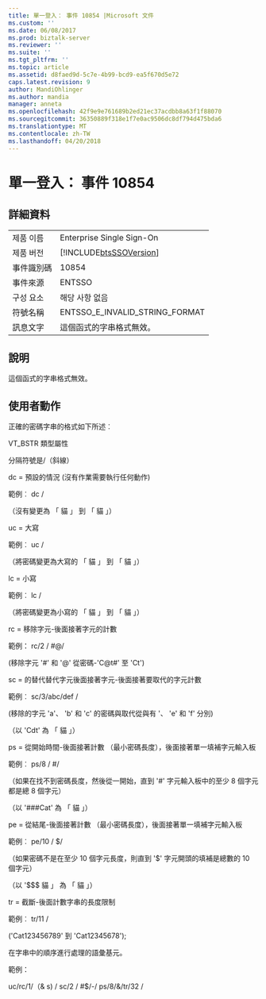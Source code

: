 ```yaml
---
title: 單一登入： 事件 10854 |Microsoft 文件
ms.custom: ''
ms.date: 06/08/2017
ms.prod: biztalk-server
ms.reviewer: ''
ms.suite: ''
ms.tgt_pltfrm: ''
ms.topic: article
ms.assetid: d8faed9d-5c7e-4b99-bcd9-ea5f670d5e72
caps.latest.revision: 9
author: MandiOhlinger
ms.author: mandia
manager: anneta
ms.openlocfilehash: 42f9e9e761689b2ed21ec37acdbb8a63f1f88070
ms.sourcegitcommit: 36350889f318e1f7e0ac9506dc8df794d475bda6
ms.translationtype: MT
ms.contentlocale: zh-TW
ms.lasthandoff: 04/20/2018
---
```

# <a name="single-sign-on-event-10854"></a>單一登入： 事件 10854
## <a name="details"></a>詳細資料  
  
|||  
|-|-|  
|제품 이름|Enterprise Single Sign-On|  
|제품 버전|[!INCLUDE[btsSSOVersion](../includes/btsssoversion-md.md)]|  
|事件識別碼|10854|  
|事件來源|ENTSSO|  
|구성 요소|해당 사항 없음|  
|符號名稱|ENTSSO_E_INVALID_STRING_FORMAT|  
|訊息文字|這個函式的字串格式無效。|  
  
## <a name="explanation"></a>說明  
 這個函式的字串格式無效。  
  
## <a name="user-action"></a>使用者動作  
 正確的密碼字串的格式如下所述︰  
  
 VT_BSTR 類型屬性  
  
 分隔符號是/（斜線）  
  
 dc = 預設的情況 (沒有作業需要執行任何動作)  
  
 範例︰ dc /  
  
 （沒有變更為 「 貓 」 到 「 貓 」）  
  
 uc = 大寫  
  
 範例︰ uc /  
  
 （將密碼變更為大寫的 「 貓 」 到 「 貓 」）  
  
 lc = 小寫  
  
 範例︰ lc /  
  
 （將密碼變更為小寫的 「 貓 」 到 「 貓 」）  
  
 rc = 移除字元-後面接著字元的計數  
  
 範例： rc/2 / #@/  
  
 (移除字元 '#' 和 '@' 從密碼-'C@t#' 至 'Ct')  
  
 sc = 的替代替代字元後面接著字元-後面接著要取代的字元計數  
  
 範例︰ sc/3/abc/def /  
  
 (移除的字元 'a'、 'b' 和 'c' 的密碼與取代從與有 '、 'e' 和 'f' 分別)  
  
 （以 'Cdt' 為 「 貓 」）  
  
 ps = 從開始時間-後面接著計數 （最小密碼長度），後面接著單一填補字元輸入板  
  
 範例︰ ps/8 / #/  
  
 （如果在找不到密碼長度，然後從一開始，直到 '#' 字元輸入板中的至少 8 個字元都是總 8 個字元）  
  
 （以 '###Cat' 為 「 貓 」）  
  
 pe = 從結尾-後面接著計數 （最小密碼長度），後面接著單一填補字元輸入板  
  
 範例︰ pe/10 / $/  
  
 （如果密碼不是在至少 10 個字元長度，則直到 '$' 字元開頭的填補是總數的 10 個字元）  
  
 （以 '$$$ 貓 」 為 「 貓 」）  
  
 tr = 截斷-後面計數字串的長度限制  
  
 範例︰ tr/11 /  
  
 ('Cat123456789' 到 'Cat12345678');  
  
 在字串中的順序進行處理的語彙基元。  
  
 範例：  
  
 uc/rc/1/（& s) / sc/2 / #$/-/ ps/8/&/tr/32 /